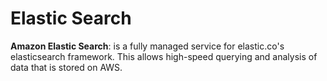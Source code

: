 # Elastic Search
**Amazon Elastic Search**: is a fully managed service for elastic.co's elasticsearch framework. This allows high-speed querying and analysis of data that is stored on AWS. 